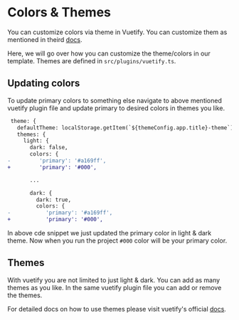 # Colors & Themes

You can customize colors via theme in Vuetify. You can customize them as mentioned in theird [docs](https://next.vuetifyjs.com/en/features/theme/).

Here, we will go over how you can customize the theme/colors in our template. Themes are defined in `src/plugins/vuetify.ts`.

## Updating colors

To update primary colors to something else navigate to above mentioned vuetify plugin file and update primary to desired colors in themes you like.

```diff
 theme: {
   defaultTheme: localStorage.getItem(`${themeConfig.app.title}-theme`) || themeConfig.app.theme.value,
   themes: {
     light: {
       dark: false,
       colors: {
-         'primary': '#a169ff',
+         'primary': '#000',

       ...

       dark: {
         dark: true,
         colors: {
-           'primary': '#a169ff',
+           'primary': '#000',
```

In above cde snippet we just updated the primary color in light & dark theme. Now when you run the project `#000` color will be your primary color.

## Themes

With vuetify you are not limited to just light & dark. You can add as many themes as you like. In the same vuetify plugin file you can add or remove the themes.

For detailed docs on how to use themes please visit vuetify's official [docs](https://next.vuetifyjs.com/en/features/theme/).
